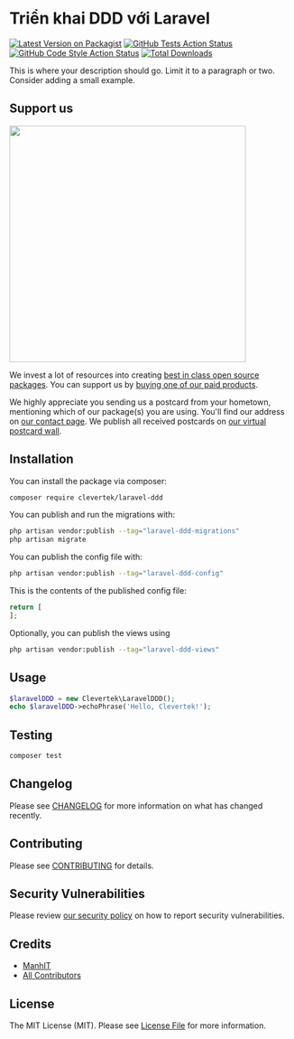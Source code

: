 # Triển khai DDD với Laravel

[![Latest Version on Packagist](https://img.shields.io/packagist/v/clevertek/laravel-ddd.svg?style=flat-square)](https://packagist.org/packages/clevertek/laravel-ddd)
[![GitHub Tests Action Status](https://img.shields.io/github/actions/workflow/status/clevertek/laravel-ddd/run-tests.yml?branch=main&label=tests&style=flat-square)](https://github.com/clevertek/laravel-ddd/actions?query=workflow%3Arun-tests+branch%3Amain)
[![GitHub Code Style Action Status](https://img.shields.io/github/actions/workflow/status/clevertek/laravel-ddd/fix-php-code-style-issues.yml?branch=main&label=code%20style&style=flat-square)](https://github.com/clevertek/laravel-ddd/actions?query=workflow%3A"Fix+PHP+code+style+issues"+branch%3Amain)
[![Total Downloads](https://img.shields.io/packagist/dt/clevertek/laravel-ddd.svg?style=flat-square)](https://packagist.org/packages/clevertek/laravel-ddd)

This is where your description should go. Limit it to a paragraph or two. Consider adding a small example.

## Support us

[<img src="https://github-ads.s3.eu-central-1.amazonaws.com/laravel-ddd.jpg?t=1" width="419px" />](https://spatie.be/github-ad-click/laravel-ddd)

We invest a lot of resources into creating [best in class open source packages](https://spatie.be/open-source). You can support us by [buying one of our paid products](https://spatie.be/open-source/support-us).

We highly appreciate you sending us a postcard from your hometown, mentioning which of our package(s) you are using. You'll find our address on [our contact page](https://spatie.be/about-us). We publish all received postcards on [our virtual postcard wall](https://spatie.be/open-source/postcards).

## Installation

You can install the package via composer:

```bash
composer require clevertek/laravel-ddd
```

You can publish and run the migrations with:

```bash
php artisan vendor:publish --tag="laravel-ddd-migrations"
php artisan migrate
```

You can publish the config file with:

```bash
php artisan vendor:publish --tag="laravel-ddd-config"
```

This is the contents of the published config file:

```php
return [
];
```

Optionally, you can publish the views using

```bash
php artisan vendor:publish --tag="laravel-ddd-views"
```

## Usage

```php
$laravelDDD = new Clevertek\LaravelDDD();
echo $laravelDDD->echoPhrase('Hello, Clevertek!');
```

## Testing

```bash
composer test
```

## Changelog

Please see [CHANGELOG](CHANGELOG.md) for more information on what has changed recently.

## Contributing

Please see [CONTRIBUTING](CONTRIBUTING.md) for details.

## Security Vulnerabilities

Please review [our security policy](../../security/policy) on how to report security vulnerabilities.

## Credits

- [ManhIT](https://github.com/manhit96)
- [All Contributors](../../contributors)

## License

The MIT License (MIT). Please see [License File](LICENSE.md) for more information.
